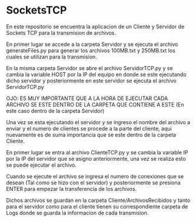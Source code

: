 # SocketsTCP

En este repositorio se encuentra la aplicacion de un Cliente y Servidor de Sockets TCP para la transmision de archivos.

En primer lugar se accede a la carpeta Servidor y se ejecuta el archivo generateFiles.py para generar los archivos 100MB.txt y 250MB.txt los cuales se utilizan para la transmision.

En la misma carpeta Servidor se abre el archivo ServidorTCP.py y se cambia la variable HOST por la IP del equipo en donde se este ejecutando dicho servidor y posteriormente en este servidor se ejecuta el archivo ServidorTCP.py

OJO: ES MUY IMPORTANTE QUE A LA HORA DE EJECUTAR CADA ARCHIVO SE ESTE DENTRO DE LA CARPETA QUE CONTIENE A ESTE (En este caso dentro de la carpeta Servidor)

Una vez se esta ejecutando el servidor y se ingreso el nombre del archivo a enviar y el numero de clientes se procede a la parte del cliente, aqui nuevamente es de suma importancia que se este dentro de la carpeta Cliente.

En primer lugar se entra al archivo ClienteTCP.py y se cambia la variable IP por la IP del servidor que se asigno anteriormente, una vez se realiza esto se puede ejecutar el archivo.

Cuando se ejecute el archivo se ingresa el numero de conexiones que se desean (Tal como se hizo con el servidor) y posteriormente se presiona ENTER para empezar la transferencia de los archivos.

Dichos archivos se guardan en la carpeta Cliente/ArchivosRecibidos y tanto para el servidor como para el cliente tienen su correspondiente carpeta de Logs donde se guarda la informacion de cada transmision.
